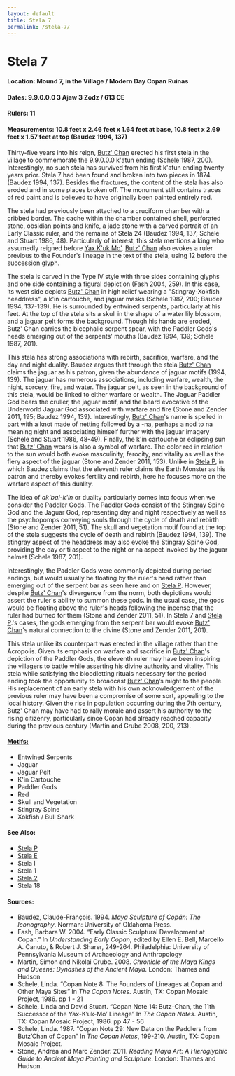 ```yaml
---
layout: default
title: Stela 7
permalink: /stela-7/
---
```


# Stela 7

#### <strong>Location:</strong> Mound 7, in the Village / Modern Day Copan Ruinas
#### <strong>Dates:</strong> 9.9.0.0.0 3 Ajaw 3 Zodz / 613 CE
#### <strong>Rulers:</strong> 11
#### <strong>Measurements:</strong> 10.8 feet x 2.46 feet x 1.64 feet at base, 10.8 feet x 2.69 feet x 1.57 feet at top (Baudez 1994, 137)

Thirty-five years into his reign, <a href="{{site.baseurl}}/butz-chan">Butz' Chan</a> erected his first stela in the village to commemorate the 9.9.0.0.0 k'atun ending (Schele 1987, 200). Interestingly, no such stela has survived from his first k'atun ending twenty years prior. Stela 7 had been found and broken into two pieces in 1874. (Baudez 1994, 137). Besides the fractures, the content of the stela has also eroded and in some places broken off. The monument still contains traces of red paint and is believed to have originally been painted entirely red.  

The stela had previously been attached to a cruciform chamber with a cribbed border. The cache within the chamber contained shell, perforated stone, obsidian points and knife, a jade stone with a carved portrait of an Early Classic ruler, and the remains of Stela 24 (Baudez 1994, 137; Schele and Stuart 1986, 48). Particularly of interest, this stela mentions a king who assumedly reigned before <a href="{{site.basurl}}/yax-kuk-mo">Yax K'uk Mo'</a>. <a href="{{site.baseurl}}/butz-chan">Butz' Chan</a> also evokes a ruler previous to the Founder's lineage in the text of the stela, using 12 before the succession glyph.

The stela is carved in the Type IV style with three sides containing glyphs and one side containing a figural depiction (Fash 2004, 259). In this case, its west side depicts <a href="{{site.baseurl}}/butz-chan">Butz' Chan</a> in high relief wearing a "Stingray-Xokfish headdress", a k'in cartouche, and jaguar masks (Schele 1987, 200; Baudez 1994, 137-139). He is surrounded by entwined serpents, particularly at his feet. At the top of the stela sits a skull in the shape of a water lily blossom, and a jaguar pelt forms the background. Though his hands are eroded, Butz' Chan carries the bicephalic serpent spear, with the Paddler Gods's heads emerging out of the serpents' mouths (Baudez 1994, 139; Schele 1987, 201).

This stela has strong associations with rebirth, sacrifice, warfare, and the day and night duality. Baudez argues that through the stela <a href="{{site.baseurl}}/butz-chan">Butz' Chan</a> claims the jaguar as his patron, given the abundance of jaguar motifs (1994, 139). The jaguar has numerous associations, including warfare, wealth, the night, sorcery, fire, and water. The jaguar pelt, as seen in the background of this stela, would be linked to either warfare or wealth. The Jaguar Paddler God bears the cruller, the jaguar motif, and the beard evocative of the Underworld Jaguar God associated with warfare and fire (Stone and Zender 2011, 195; Baudez 1994, 139). Interestingly, <a href="{{site.baseurl}}/butz-chan">Butz' Chan</a>'s name is spelled in part with a knot made of netting followed by a -na, perhaps a nod to na meaning night and associating himself further with the jaguar imagery (Schele and Stuart 1986, 48-49). Finally, the k'in cartouche or eclipsing sun that <a href="{{site.baseurl}}/butz-chan">Butz' Chan</a> wears is also a symbol of warfare. The color red in relation to the sun would both evoke masculinity, ferocity, and vitality as well as the fiery aspect of the jaguar (Stone and Zender 2011, 153). Unlike in <a href="{{site.baseurl}}/stela-p">Stela P</a>, in which Baudez claims that the eleventh ruler claims the Earth Monster as his patron and thereby evokes fertility and rebirth, here he focuses more on the warfare aspect of this duality.  

The idea of <em>ak'bal-k'in</em> or duality particularly comes into focus when we consider the Paddler Gods. The Paddler Gods consist of the Stingray Spine God and the Jaguar God, representing day and night respectively as well as the psychopomps conveying souls through the cycle of death and rebirth (Stone and Zender 2011, 51). The skull and vegetation motif found at the top of the stela suggests the cycle of death and rebirth (Baudez 1994, 139).  The stingray aspect of the headdress may also evoke the Stingray Spine God, providing the day or ti aspect to the night or na aspect invoked by the jaguar helmet (Schele 1987, 201).

Interestingly, the Paddler Gods were commonly depicted during period endings, but would usually be floating by the ruler's head rather than emerging out of the serpent bar as seen here and on <a href="{{site.baseurl}}/stela-p">Stela P</a>. However, despite <a href="{{site.baseurl}}/butz-chan">Butz' Chan</a>'s divergence from the norm, both depictions would assert the ruler's ability to summon these gods. In the usual case, the gods would be floating above the ruler's heads following the incense that the ruler had burned for them (Stone and Zender 2011, 51). In Stela 7 and <a href="{{site.baseurl}}/stela-p">Stela P</a>.'s cases, the gods emerging from the serpent bar would evoke <a href="{{site.baseurl}}/butz-chan">Butz' Chan</a>'s natural connection to the divine (Stone and Zender 2011, 201).

This stela unlike its counterpart was erected in the village rather than the Acropolis. Given its emphasis on warfare and sacrifice in <a href="{{site.baseurl}}/butz-chan">Butz' Chan</a>'s depiction of the Paddler Gods, the eleventh ruler may have been inspiring the villagers to battle while asserting his divine authority and vitality. This stela while satisfying the bloodletting rituals necessary for the period ending took the opportunity to broadcast <a href="{{site.baseurl}}/butz-chan">Butz' Chan</a>’s might to the people. His replacement of an early stela with his own acknowledgement of the previous ruler may have been a compromise of some sort, appealing to the local history. Given the rise in population occurring during the 7th century, Butz' Chan may have had to rally morale and assert his authority to the rising citizenry, particularly since Copan had already reached capacity during the previous century (Martin and Grube 2008, 200, 213).

#### <strong><a href="{{site.baseurl}}/motifs">Motifs:</a></strong>
<ul>
<li>Entwined Serpents</li>
<li>Jaguar</li>
<li>Jaguar Pelt</li>
<li>K'in Cartouche</li>
<li>Paddler Gods</li>
<li>Red</li>
<li>Skull and Vegetation</li>
<li>Stingray Spine</li>
<li>Xokfish / Bull Shark</li>
</ul>

#### <strong>See Also:</strong>
<ul>
<li><a href="{{site.baseurl}}/stela-p">Stela P</a></li>
<li><a href="{{site.baseurl}}/stela-e">Stela E</a></li>
<li>Stela I</li>
<li>Stela 1</li>
<li><a href="{{site.baseurl}}/stela-2">Stela 2</a></li>
<li>Stela 18</li>
</ul>

#### <strong>Sources:</strong>
<ul>
<li>Baudez, Claude-François. 1994. <cite>Maya Sculpture of Copán: The Iconography</cite>. Norman: University of Oklahoma Press.</li>  
<li>Fash, Barbara W. 2004. “Early Classic Sculptural Development at Copan.” In <cite>Understanding Early Copan</cite>, edited by Ellen E. Bell, Marcello A. Canuto, & Robert J. Sharer, 249-264. Philadelphia: University of Pennsylvania Museum of Archaeology and Anthropology</li>
<li>Martin, Simon and Nikolai Grube. 2008. <cite>Chronicle of the Maya Kings and
    Queens: Dynasties of the Ancient Maya.</cite> London: Thames and Hudson</li>
<li>Schele, Linda. “Copan Note 8: The Founders of Lineages at Copan and Other Maya Sites” In <cite>The Copan Notes</cite>. Austin, TX: Copan Mosaic Project, 1986. pp 1 - 21</li>
<li>Schele, Linda and David Stuart. “Copan Note 14: Butz-Chan, the 11th Successor of the Yax-K’uk-Mo’ Lineage” In <cite>The Copan Notes</cite>. Austin, TX: Copan Mosaic Project, 1986. pp 47 - 56</li>
<li>Schele, Linda. 1987. “Copan Note 29: New Data on the Paddlers from Butz’Chan of Copan” In <cite>The Copan Notes</cite>, 199-210. Austin, TX: Copan Mosaic Project.</li>
<li>Stone, Andrea and Marc Zender. 2011. <cite>Reading Maya Art: A Hieroglyphic Guide to Ancient Maya Painting and Sculpture</cite>. London: Thames and Hudson.</li>
</ul>
